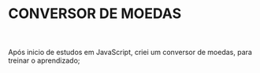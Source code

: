<h1>CONVERSOR DE MOEDAS</h1>
<br>
<br>
Após inicio de estudos em JavaScript, criei um conversor de moedas, para treinar o aprendizado;
<br>
<br>
